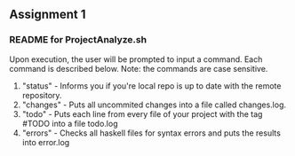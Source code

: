 ## Assignment 1
### README for ProjectAnalyze.sh
Upon execution, the user will be prompted to input a command. Each command is described below.
 Note: the commands are case sensitive.

1. "status" - Informs you if you're local repo is up to date with the remote repository.
2. "changes" - Puts all uncommited changes into a file called changes.log.
3. "todo" - Puts each line from every file of your project with the tag #TODO into a file todo.log
4. "errors" - Checks all haskell files for syntax errors and puts the results into error.log

